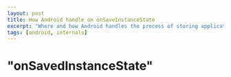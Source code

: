 ```yaml
---
layout: post
title: How Android handle on onSaveInstanceState
excerpt: "Where and how Android handles the process of storing application state"
tags: [android, internals]
---
```


# "onSavedInstanceState"
